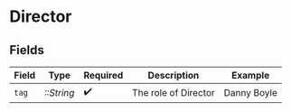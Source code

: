 # Director


## Fields

| Field                | Type                 | Required             | Description          | Example              |
| -------------------- | -------------------- | -------------------- | -------------------- | -------------------- |
| `tag`                | *::String*           | :heavy_check_mark:   | The role of Director | Danny Boyle          |